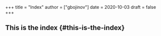 +++
title = "Index"
author = ["gbojinov"]
date = 2020-10-03
draft = false
+++

## This is the index {#this-is-the-index}

